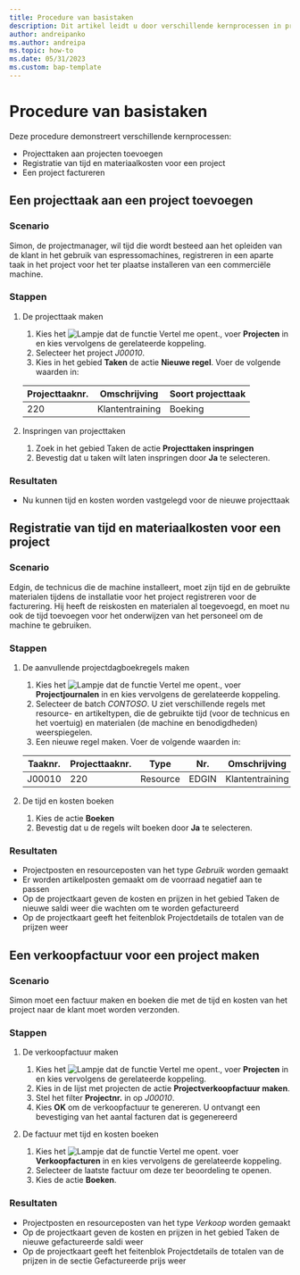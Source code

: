 ```yaml
---
title: Procedure van basistaken
description: Dit artikel leidt u door verschillende kernprocessen in projectmanagement.
author: andreipanko
ms.author: andreipa
ms.topic: how-to
ms.date: 05/31/2023
ms.custom: bap-template
---
```

# Procedure van basistaken

Deze procedure demonstreert verschillende kernprocessen:

- Projecttaken aan projecten toevoegen
- Registratie van tijd en materiaalkosten voor een project
- Een project factureren

## Een projecttaak aan een project toevoegen

### Scenario  

Simon, de projectmanager, wil tijd die wordt besteed aan het opleiden van de klant in het gebruik van espressomachines, registreren in een aparte taak in het project voor het ter plaatse installeren van een commerciële machine.

### Stappen

1. De projecttaak maken  

    1. Kies het ![Lampje dat de functie Vertel me opent.](../../media/ui-search/search_small.png "Vertel me wat u wilt doen"), voer **Projecten** in en kies vervolgens de gerelateerde koppeling.  
    2. Selecteer het project *J00010*.
    3. Kies in het gebied **Taken** de actie **Nieuwe regel**.  Voer de volgende waarden in:
 
    |Projecttaaknr.|Omschrijving|Soort projecttaak|
    |------------|-----------|-------------|  
    |220|Klantentraining|Boeking|

2. Inspringen van projecttaken
   1. Zoek in het gebied Taken de actie **Projecttaken inspringen**
   2. Bevestig dat u taken wilt laten inspringen door **Ja** te selecteren.

### Resultaten

 - Nu kunnen tijd en kosten worden vastgelegd voor de nieuwe projecttaak

## Registratie van tijd en materiaalkosten voor een project

### Scenario  

Edgin, de technicus die de machine installeert, moet zijn tijd en de gebruikte materialen tijdens de installatie voor het project registreren voor de facturering.  Hij heeft de reiskosten en materialen al toegevoegd, en moet nu ook de tijd toevoegen voor het onderwijzen van het personeel om de machine te gebruiken.

### Stappen

1. De aanvullende projectdagboekregels maken

    1. Kies het ![Lampje dat de functie Vertel me opent.](../../media/ui-search/search_small.png "Vertel me wat u wilt doen"), voer **Projectjournalen** in en kies vervolgens de gerelateerde koppeling.  
    2. Selecteer de batch *CONTOSO*.  U ziet verschillende regels met resource- en artikeltypen, die de gebruikte tijd (voor de technicus en het voertuig) en materialen (de machine en benodigdheden) weerspiegelen.
    3. Een nieuwe regel maken. Voer de volgende waarden in:
 
    |Taaknr.|Projecttaaknr.|Type|Nr.|Omschrijving|Hoeveelheid|
    |-------|------------|----|---|-----------|--------|  
    |J00010|220|Resource|EDGIN|Klantentraining|1|

2. De tijd en kosten boeken
   1. Kies de actie **Boeken**
   2. Bevestig dat u de regels wilt boeken door **Ja** te selecteren.

### Resultaten

 - Projectposten en resourceposten van het type *Gebruik* worden gemaakt
 - Er worden artikelposten gemaakt om de voorraad negatief aan te passen
 - Op de projectkaart geven de kosten en prijzen in het gebied Taken de nieuwe saldi weer die wachten om te worden gefactureerd
 - Op de projectkaart geeft het feitenblok Projectdetails de totalen van de prijzen weer

## Een verkoopfactuur voor een project maken

### Scenario  
Simon moet een factuur maken en boeken die met de tijd en kosten van het project naar de klant moet worden verzonden.

### Stappen
1. De verkoopfactuur maken

    1. Kies het ![Lampje dat de functie Vertel me opent.](../../media/ui-search/search_small.png "Vertel me wat u wilt doen"), voer **Projecten** in en kies vervolgens de gerelateerde koppeling.  
    2. Kies in de lijst met projecten de actie **Projectverkoopfactuur maken**.
    3. Stel het filter **Projectnr.** in op *J00010*.
    4. Kies **OK** om de verkoopfactuur te genereren.  U ontvangt een bevestiging van het aantal facturen dat is gegenereerd

2. De factuur met tijd en kosten boeken
   1. Kies het ![Lampje dat de functie Vertel me opent.](../../media/ui-search/search_small.png "Vertel me wat u wilt doen") voer **Verkoopfacturen** in en kies vervolgens de gerelateerde koppeling.  
   2. Selecteer de laatste factuur om deze ter beoordeling te openen.
   3. Kies de actie **Boeken**.

### Resultaten

 - Projectposten en resourceposten van het type *Verkoop* worden gemaakt
 - Op de projectkaart geven de kosten en prijzen in het gebied Taken de nieuwe gefactureerde saldi weer
 - Op de projectkaart geeft het feitenblok Projectdetails de totalen van de prijzen in de sectie Gefactureerde prijs weer
